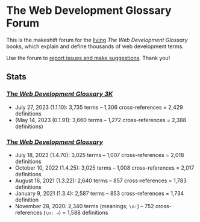 # The Web Development Glossary Forum

This is the makeshift forum for the [living](https://meiert.com/en/blog/living-websites-living-books/) _The Web Development Glossary_ books, which explain and define thousands of web development terms.

Use the forum to [report issues and make suggestions](https://github.com/j9t/web-development-glossary-forum/issues/new). Thank you!

## Stats

### [_The Web Development Glossary 3K_](https://meiert.com/en/blog/the-web-development-glossary-3k/)

* July 27, 2023 (1.1.10): 3,735 terms – 1,306 cross-references = 2,429 definitions
* (May 14, 2023 (0.1.91): 3,660 terms – 1,272 cross-references = 2,388 definitions)

### [_The Web Development Glossary_](https://meiert.com/en/blog/the-web-development-glossary/)

* July 18, 2023 (1.4.70): 3,025 terms – 1,007 cross-references = 2,018 definitions
* October 10, 2022 (1.4.25): 3,025 terms – 1,008 cross-references = 2,017 definitions
* August 16, 2021 (1.3.22): 2,640 terms – 857 cross-references = 1,783 definitions
* January 9, 2021 (1.3.4): 2,587 terms – 853 cross-references = 1,734 definition
* November 28, 2020: 2,340 terms (meanings; `\n:`) – 752 cross-references (`\n: →`) = 1,588 definitions